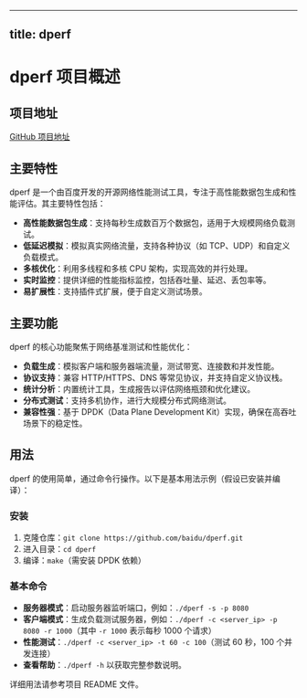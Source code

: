 
---
title: dperf
---

# dperf 项目概述

## 项目地址
[GitHub 项目地址](https://github.com/baidu/dperf)

## 主要特性
dperf 是一个由百度开发的开源网络性能测试工具，专注于高性能数据包生成和性能评估。其主要特性包括：
- **高性能数据包生成**：支持每秒生成数百万个数据包，适用于大规模网络负载测试。
- **低延迟模拟**：模拟真实网络流量，支持各种协议（如 TCP、UDP）和自定义负载模式。
- **多核优化**：利用多线程和多核 CPU 架构，实现高效的并行处理。
- **实时监控**：提供详细的性能指标监控，包括吞吐量、延迟、丢包率等。
- **易扩展性**：支持插件式扩展，便于自定义测试场景。

## 主要功能
dperf 的核心功能聚焦于网络基准测试和性能优化：
- **负载生成**：模拟客户端和服务器端流量，测试带宽、连接数和并发性能。
- **协议支持**：兼容 HTTP/HTTPS、DNS 等常见协议，并支持自定义协议栈。
- **统计分析**：内置统计工具，生成报告以评估网络瓶颈和优化建议。
- **分布式测试**：支持多机协作，进行大规模分布式网络测试。
- **兼容性强**：基于 DPDK（Data Plane Development Kit）实现，确保在高吞吐场景下的稳定性。

## 用法
dperf 的使用简单，通过命令行操作。以下是基本用法示例（假设已安装并编译）：

### 安装
1. 克隆仓库：`git clone https://github.com/baidu/dperf.git`
2. 进入目录：`cd dperf`
3. 编译：`make`（需安装 DPDK 依赖）

### 基本命令
- **服务器模式**：启动服务器监听端口，例如：`./dperf -s -p 8080`
- **客户端模式**：生成负载测试服务器，例如：`./dperf -c <server_ip> -p 8080 -r 1000`（其中 `-r 1000` 表示每秒 1000 个请求）
- **性能测试**：`./dperf -c <server_ip> -t 60 -c 100`（测试 60 秒，100 个并发连接）
- **查看帮助**：`./dperf -h` 以获取完整参数说明。

详细用法请参考项目 README 文件。